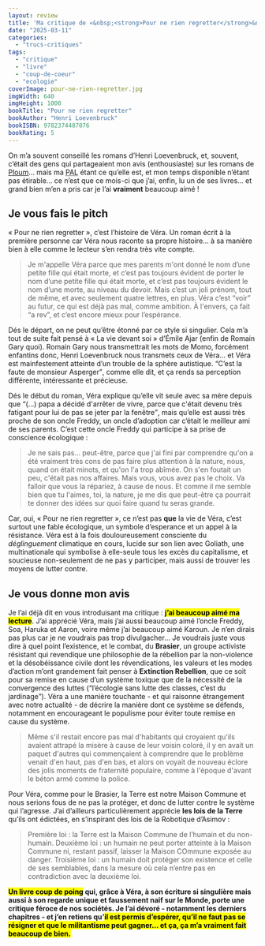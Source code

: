 ```yaml
---
layout: review
title: 'Ma critique de «&nbsp;<strong>Pour ne rien regretter</strong>&nbsp;» de <em>Henri Loevenbruck</em>'
date: "2025-03-11"
categories: 
  - "trucs-critiques"
tags: 
  - "critique"
  - "livre"
  - "coup-de-coeur"
  - "ecologie"
coverImage: pour-ne-rien-regretter.jpg
imgWidth: 640
imgHeight: 1000
bookTitle: "Pour ne rien regretter"
bookAuthor: "Henri Loevenbruck"
bookISBN: 9782374487076           
bookRating: 5
---
```


<p>On m’a souvent conseillé les romans d’Henri Loevenbruck, et, souvent, c’était des gens qui partageaient mon avis (enthousiaste) sur les romans de <a href="https://www.6x8.org/tag/ploum/">Ploum</a>… mais ma <abbr title="Pile À Lire">PAL</abbr> étant ce qu’elle est, et mon temps disponible n’étant pas étirable… ce n’est que ce mois-ci que j’ai, enfin, lu un de ses livres… et grand bien m’en a pris car je l’ai <strong>vraiment</strong> beaucoup aimé&nbsp;!</p>

<h2>Je vous fais le pitch</h2>

<p>«&nbsp;Pour ne rien regretter&nbsp;», c’est l’histoire de Véra. Un roman écrit à la première personne car Véra nous raconte sa propre histoire… à sa manière bien à elle comme le lecteur s’en rendra très vite compte.</p>

<blockquote class="citation">
  <p>Je m'appelle Véra parce que mes parents m'ont donné le nom d’une petite fille qui était morte, et c’est pas toujours évident de porter le nom d’une petite fille qui était morte, et c’est pas toujours évident le nom d’une morte, au niveau du devoir. Mais c’est un joli prénom, tout de même, et avec seulement quatre lettres, en plus. Véra c’est “voir” au futur, ce qui est déjà pas mal, comme ambition. À l'envers, ça fait “a rev”, et c’est encore mieux pour l’espérance.</p>
</blockquote>

<p>Dés le départ, on ne peut qu’être étonné par ce style si singulier. Cela m’a tout de suite fait pensé à «&nbsp;La vie devant soi&nbsp;» d’Émile Ajar (enfin de Romain Gary quoi). Romain Gary nous transmettrait les mots de Momo, forcément enfantins donc, Henri Loevenbruck nous transmets ceux de Véra… et Véra est mainfestement atteinte d’un trouble de la sphère autistique. <q>C’est la faute de monsieur Asperger</q>, comme elle dit, et ça rends sa perception différente, intéressante et précieuse.</p>

<p>Dés le début du roman, Véra explique qu’elle vit seule avec sa mère depuis que <q>(…) papa a décidé d'arrêter de vivre, parce que c'était devenu très fatigant pour lui de pas se jeter par la fenêtre</q>, mais qu’elle est aussi très proche de son oncle Freddy, un oncle d’adoption car c’était le meilleur ami de ses parents. C’est cette oncle Freddy qui participe à sa prise de conscience écologique&nbsp;:</p>

<blockquote class="citation">
  <p>Je ne sais pas… peut-être, parce que j'ai fini par comprendre qu'on a été vraiment très cons de pas faire plus attention à la nature, nous, quand on était minots, et qu'on l'a trop abîmée. On s'en foutait un peu, c'était pas nos affaires. Mais vous, vous avez pas le choix. Va falloir que vous la répariez, à cause de nous. Et comme il me semble bien que tu l'aimes, toi, la nature, je me dis que peut-être ça pourrait te donner des idées sur quoi faire quand tu seras grande.</p>
</blockquote>

<p>Car, oui, «&nbsp;Pour ne rien regretter&nbsp;», ce n’est pas <strong>que</strong> la vie de Véra, c’est surtout une fable écologique, un symbole d’esperance et un appel à la résistance. Véra est à la fois douloureusement consciente du <em>déglinguement</em> climatique en cours, lucide sur son lien avec Goliath, une multinationale qui symbolise à elle-seule tous les excès du capitalisme, et soucieuse non-seulement de ne pas y participer, mais aussi de trouver les moyens de lutter contre.</p>

<h2>Je vous donne mon avis</h2>

<p>Je l’ai déjà dit en vous introduisant ma critique&nbsp;: <strong><mark>j’ai beaucoup aimé ma lecture</mark></strong>. J’ai apprécié Véra, mais j’ai aussi beaucoup aimé l’oncle Freddy, Soa, Haruka et Aaron, voire même j’ai beaucoup aimé Karoun. Je n’en dirais pas plus car je ne voudrais pas trop divulgacher… Je voudrais juste vous dire à quel point l’existence, et le combat, du <strong>Brasier</strong>, un groupe activiste résistant qui revendique une philosophie de la rébellion par la non-violence et la désobéissance civile dont les révendications, les valeurs et les modes d’action m’ont grandement fait penser à <strong>Extinction Rebellion</strong>, que ce soit pour sa remise en cause d’un système toxique que de la nécessité de la convergence des luttes (<q>l’écologie sans lutte des classes, c’est du jardinage</q>). Véra a une manière touchante - et qui raisonne étrangement avec notre actualité - de décrire la manière dont ce système se défends, notamment en encourageant le populisme pour éviter toute remise en cause du système.</p>

<blockquote class="citation">
  <p>Même s'il restait encore pas mal d'habitants qui croyaient qu'ils avaient attrapé la misère à cause de leur voisin coloré, il y en avait un paquet d'autres qui commençaient à comprendre que le problème venait d'en haut, pas d'en bas, et alors on voyait de nouveau éclore des jolis moments de fraternité populaire, comme à l'époque d'avant le béton armé comme la police.</p>
</blockquote>

<p>Pour Véra, comme pour le Brasier, la Terre est notre Maison Commune et nous serions fous de ne pas la protéger, et donc de lutter contre le système qui l’agresse. J’ai d’ailleurs particulièrement apprécie <strong>les lois de la Terre</strong> qu’ils ont édictées, en s’inspirant des lois de la Robotique d’Asimov&nbsp;:</p>
  
<blockquote class="citation">
  <p>Première loi&nbsp;: la Terre est la Maison Commune de l’humain et du non-humain. Deuxième loi&nbsp;: un humain ne peut porter atteinte à la Maison Commune ni, restant passif, laisser la Maison COmmune exposée au danger. Troisième loi&nbsp;: un humain doit protéger son existence et celle de ses semblables, dans la mesure où cela n’entre pas en contradiction avec la deuxième loi.</p>
</blockquote>

<p><strong><mark>Un livre coup de poing</mark> qui, grâce à Véra, à son écriture si singulière mais aussi à son regarde unique et faussement naif sur le Monde, porte une critique féroce de nos sociétés. Je l’ai dévoré - notamment les derniers chapitres - et j’en retiens qu’<mark>il est permis d’espérer, qu’il ne faut pas se résigner et que le militantisme peut gagner… et ça, ça m’a vraiment fait beaucoup de bien.</mark></strong></p>

